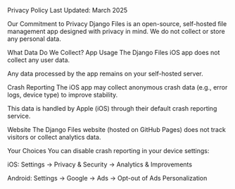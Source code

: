 Privacy Policy
Last Updated: March 2025

Our Commitment to Privacy
Django Files is an open-source, self-hosted file management app designed with privacy in mind. We do not collect or store any personal data.

What Data Do We Collect?
App Usage
The Django Files iOS app does not collect any user data.

Any data processed by the app remains on your self-hosted server.

Crash Reporting
The iOS app may collect anonymous crash data (e.g., error logs, device type) to improve stability.

This data is handled by Apple (iOS) through their default crash reporting service.

Website
The Django Files website (hosted on GitHub Pages) does not track visitors or collect analytics data.

Your Choices
You can disable crash reporting in your device settings:

iOS: Settings → Privacy & Security → Analytics & Improvements

Android: Settings → Google → Ads → Opt-out of Ads Personalization